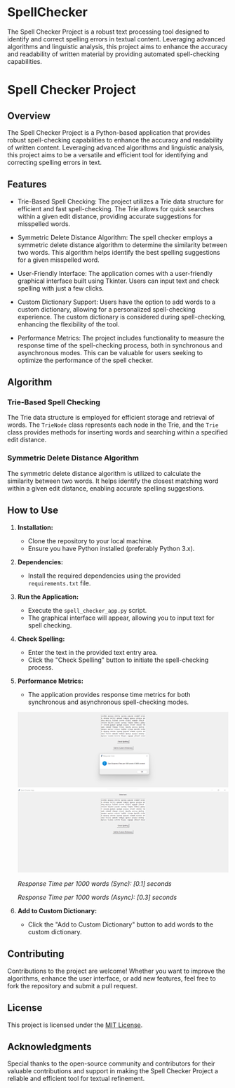 # SpellChecker
The Spell Checker Project is a robust text processing tool designed to identify and correct spelling errors in textual content. Leveraging advanced algorithms and linguistic analysis, this project aims to enhance the accuracy and readability of written material by providing automated spell-checking capabilities.

# Spell Checker Project

## Overview

The Spell Checker Project is a Python-based application that provides robust spell-checking capabilities to enhance the accuracy and readability of written content. Leveraging advanced algorithms and linguistic analysis, this project aims to be a versatile and efficient tool for identifying and correcting spelling errors in text.

## Features

- Trie-Based Spell Checking: The project utilizes a Trie data structure for efficient and fast spell-checking. The Trie allows for quick searches within a given edit distance, providing accurate suggestions for misspelled words.

- Symmetric Delete Distance Algorithm: The spell checker employs a symmetric delete distance algorithm to determine the similarity between two words. This algorithm helps identify the best spelling suggestions for a given misspelled word.

- User-Friendly Interface: The application comes with a user-friendly graphical interface built using Tkinter. Users can input text and check spelling with just a few clicks.

- Custom Dictionary Support: Users have the option to add words to a custom dictionary, allowing for a personalized spell-checking experience. The custom dictionary is considered during spell-checking, enhancing the flexibility of the tool.

- Performance Metrics: The project includes functionality to measure the response time of the spell-checking process, both in synchronous and asynchronous modes. This can be valuable for users seeking to optimize the performance of the spell checker.

## Algorithm

### Trie-Based Spell Checking

The Trie data structure is employed for efficient storage and retrieval of words. The `TrieNode` class represents each node in the Trie, and the `Trie` class provides methods for inserting words and searching within a specified edit distance.

### Symmetric Delete Distance Algorithm

The symmetric delete distance algorithm is utilized to calculate the similarity between two words. It helps identify the closest matching word within a given edit distance, enabling accurate spelling suggestions.

## How to Use

1. **Installation:**
   - Clone the repository to your local machine.
   - Ensure you have Python installed (preferably Python 3.x).

2. **Dependencies:**
   - Install the required dependencies using the provided `requirements.txt` file.

3. **Run the Application:**
   - Execute the `spell_checker_app.py` script.
   - The graphical interface will appear, allowing you to input text for spell checking.

4. **Check Spelling:**
   - Enter the text in the provided text entry area.
   - Click the "Check Spelling" button to initiate the spell-checking process.

5. **Performance Metrics:**
   - The application provides response time metrics for both synchronous and asynchronous spell-checking modes.
     
   ![Response Time Screenshot](spellcheckerresult.png)
   ![Response Time Screenshot](spellchecker.png)

   *Response Time per 1000 words (Sync): [0.1] seconds*

   *Response Time per 1000 words (Async): [0.3] seconds*

6. **Add to Custom Dictionary:**
   - Click the "Add to Custom Dictionary" button to add words to the custom dictionary.

## Contributing

Contributions to the project are welcome! Whether you want to improve the algorithms, enhance the user interface, or add new features, feel free to fork the repository and submit a pull request.

## License

This project is licensed under the [MIT License](LICENSE.md).

## Acknowledgments

Special thanks to the open-source community and contributors for their valuable contributions and support in making the Spell Checker Project a reliable and efficient tool for textual refinement.



